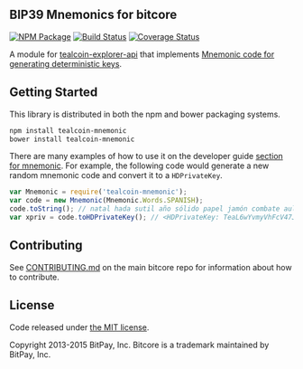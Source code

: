 ## BIP39 Mnemonics for bitcore

[![NPM Package](https://img.shields.io/npm/v/tealcoin-mnemonic.svg?style=flat-square)](https://www.npmjs.org/package/tealcoin-mnemonic)
[![Build Status](https://img.shields.io/travis/bitpay/bitcore-mnemonic.svg?branch=master&style=flat-square)](https://travis-ci.org/bitpay/bitcore-mnemonic)
[![Coverage Status](https://img.shields.io/coveralls/bitpay/bitcore-mnemonic.svg?style=flat-square)](https://coveralls.io/r/bitpay/bitcore-mnemonic)

A module for [tealcoin-explorer-api](https://github.com/tealcoin-project/tealcoin-explorer-api) that implements [Mnemonic code for generating deterministic keys](https://github.com/bitcoin/bips/blob/master/bip-0039.mediawiki).

## Getting Started

This library is distributed in both the npm and bower packaging systems.

```sh
npm install tealcoin-mnemonic
bower install tealcoin-mnemonic
```

There are many examples of how to use it on the developer guide [section for mnemonic](http://bitcore.io/guide/module/mnemonic/index.html). For example, the following code would generate a new random mnemonic code and convert it to a `HDPrivateKey`.

```javascript
var Mnemonic = require('tealcoin-mnemonic');
var code = new Mnemonic(Mnemonic.Words.SPANISH);
code.toString(); // natal hada sutil año sólido papel jamón combate aula flota ver esfera...
var xpriv = code.toHDPrivateKey(); // <HDPrivateKey: TeaL6wYvmyVhFcV47JkR3QXvc3DCfekma4A2CaUUAzSwXHV6unCcTtjuUwNRjc34BVaMCfMj4JptXu7GyUaxns5kg7RkGxJo4mZsLcjNfzandSR>
```

## Contributing

See [CONTRIBUTING.md](https://github.com/bitpay/bitcore/blob/master/CONTRIBUTING.md) on the main bitcore repo for information about how to contribute.

## License

Code released under [the MIT license](https://github.com/bitpay/bitcore/blob/master/LICENSE).

Copyright 2013-2015 BitPay, Inc. Bitcore is a trademark maintained by BitPay, Inc.
